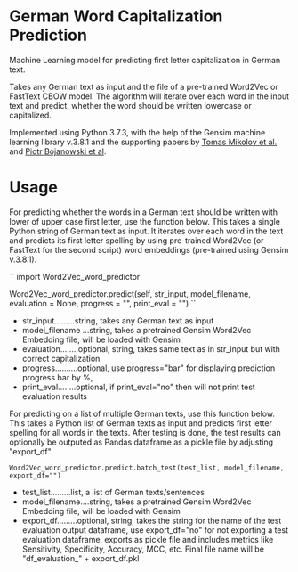 # German Word Capitalization Prediction
Machine Learning model for predicting first letter capitalization in German text.

Takes any German text as input and the file of a pre-trained Word2Vec or FastText CBOW model. The algorithm will iterate over each word in the input text and predict, whether the word should be written lowercase or capitalized.

Implemented using Python 3.7.3, with the help of the Gensim machine learning library v.3.8.1 and the supporting papers by [Tomas Mikolov et al.](https://arxiv.org/abs/1301.3781) and [Piotr Bojanowski et al](https://arxiv.org/abs/1607.04606).

# Usage

For predicting whether the words in a German text should be written with lower of upper case first letter, use the function below.
This takes a single Python string of German text as input. It iterates over each word in the text and predicts its first letter spelling by using pre-trained Word2Vec (or FastText for the second script) word embeddings (pre-trained using Gensim v.3.8.1).


``
import Word2Vec_word_predictor

Word2Vec_word_predictor.predict(self, str_input, model_filename, evaluation = None, progress = "", print_eval = "")
``

- str_input.........string, takes any German text as input
- model_filename ...string, takes a pretrained Gensim Word2Vec Embedding file, will be loaded with Gensim 
- evaluation........optional, string, takes same text as in str_input but with correct capitalization
- progress..........optional, use progress="bar" for displaying prediction progress bar by %,
- print_eval........optional, if print_eval="no" then will not print test evaluation results


For predicting on a list of multiple German texts, use this function below.
This takes a Python list of German texts as input and predicts first letter spelling for all words in the texts. After testing is done, the test results can optionally be outputed as Pandas dataframe as a pickle file by adjusting "export_df".


``
Word2Vec_word_predictor.predict.batch_test(test_list, model_filename, export_df="")
``

- test_list.........list, a list of German texts/sentences
- model_filename....string, takes a pretrained Gensim Word2Vec Embedding file, will be loaded with Gensim
- export_df.........optional, string, takes the string for the name of the test evaluation output dataframe,
                    use export_df="no" for not exporting a test evaluation dataframe, 
                    exports as pickle file and includes metrics like Sensitivity, Specificity, 
                    Accuracy, MCC, etc. Final file name will be "df_evaluation_" + export_df.pkl
